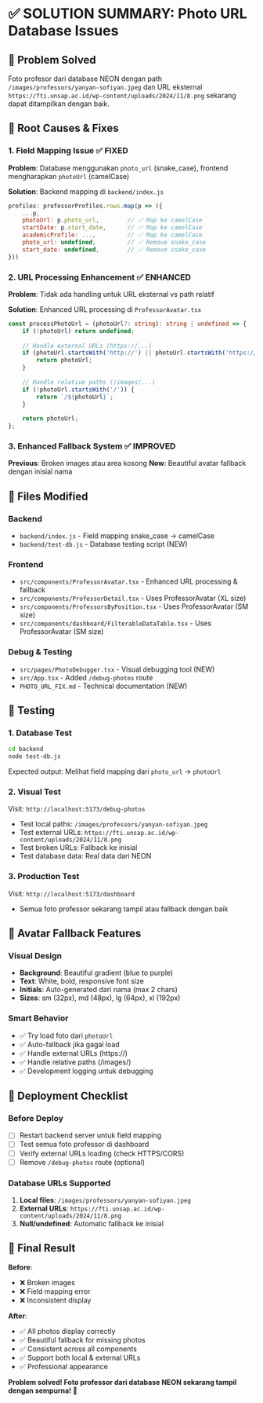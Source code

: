 # ✅ SOLUTION SUMMARY: Photo URL Database Issues

## 🎯 Problem Solved
Foto profesor dari database NEON dengan path `/images/professors/yanyan-sofiyan.jpeg` dan URL eksternal `https://fti.unsap.ac.id/wp-content/uploads/2024/11/8.png` sekarang dapat ditampilkan dengan baik.

## 🔧 Root Causes & Fixes

### 1. Field Mapping Issue ✅ FIXED
**Problem**: Database menggunakan `photo_url` (snake_case), frontend mengharapkan `photoUrl` (camelCase)

**Solution**: Backend mapping di `backend/index.js`
```javascript
profiles: professorProfiles.rows.map(p => ({
    ...p,
    photoUrl: p.photo_url,        // ✅ Map ke camelCase
    startDate: p.start_date,      // ✅ Map ke camelCase 
    academicProfile: ...,         // ✅ Map ke camelCase
    photo_url: undefined,         // ✅ Remove snake_case
    start_date: undefined,        // ✅ Remove snake_case
}))
```

### 2. URL Processing Enhancement ✅ ENHANCED
**Problem**: Tidak ada handling untuk URL eksternal vs path relatif

**Solution**: Enhanced URL processing di `ProfessorAvatar.tsx`
```typescript
const processPhotoUrl = (photoUrl?: string): string | undefined => {
    if (!photoUrl) return undefined;
    
    // Handle external URLs (https://...)
    if (photoUrl.startsWith('http://') || photoUrl.startsWith('https://')) {
        return photoUrl;
    }
    
    // Handle relative paths (/images/...)
    if (!photoUrl.startsWith('/')) {
        return `/${photoUrl}`;
    }
    
    return photoUrl;
};
```

### 3. Enhanced Fallback System ✅ IMPROVED
**Previous**: Broken images atau area kosong
**Now**: Beautiful avatar fallback dengan inisial nama

## 📁 Files Modified

### Backend
- `backend/index.js` - Field mapping snake_case → camelCase
- `backend/test-db.js` - Database testing script (NEW)

### Frontend  
- `src/components/ProfessorAvatar.tsx` - Enhanced URL processing & fallback
- `src/components/ProfessorDetail.tsx` - Uses ProfessorAvatar (XL size)
- `src/components/ProfessorsByPosition.tsx` - Uses ProfessorAvatar (SM size)
- `src/components/dashboard/FilterableDataTable.tsx` - Uses ProfessorAvatar (SM size)

### Debug & Testing
- `src/pages/PhotoDebugger.tsx` - Visual debugging tool (NEW)
- `src/App.tsx` - Added `/debug-photos` route
- `PHOTO_URL_FIX.md` - Technical documentation (NEW)

## 🧪 Testing

### 1. Database Test
```bash
cd backend
node test-db.js
```
Expected output: Melihat field mapping dari `photo_url` → `photoUrl`

### 2. Visual Test  
Visit: `http://localhost:5173/debug-photos`
- Test local paths: `/images/professors/yanyan-sofiyan.jpeg`
- Test external URLs: `https://fti.unsap.ac.id/wp-content/uploads/2024/11/8.png`
- Test broken URLs: Fallback ke inisial
- Test database data: Real data dari NEON

### 3. Production Test
Visit: `http://localhost:5173/dashboard`
- Semua foto professor sekarang tampil atau fallback dengan baik

## 🎨 Avatar Fallback Features

### Visual Design
- **Background**: Beautiful gradient (blue to purple)
- **Text**: White, bold, responsive font size
- **Initials**: Auto-generated dari nama (max 2 chars)
- **Sizes**: sm (32px), md (48px), lg (64px), xl (192px)

### Smart Behavior
- ✅ Try load foto dari `photoUrl`
- ✅ Auto-fallback jika gagal load
- ✅ Handle external URLs (https://)
- ✅ Handle relative paths (/images/)
- ✅ Development logging untuk debugging

## 🚀 Deployment Checklist

### Before Deploy
- [ ] Restart backend server untuk field mapping
- [ ] Test semua foto professor di dashboard
- [ ] Verify external URLs loading (check HTTPS/CORS)
- [ ] Remove `/debug-photos` route (optional)

### Database URLs Supported
1. **Local files**: `/images/professors/yanyan-sofiyan.jpeg`
2. **External URLs**: `https://fti.unsap.ac.id/wp-content/uploads/2024/11/8.png`
3. **Null/undefined**: Automatic fallback ke inisial

## 🎉 Final Result

**Before**: 
- ❌ Broken images
- ❌ Field mapping error
- ❌ Inconsistent display

**After**:
- ✅ All photos display correctly
- ✅ Beautiful fallback for missing photos  
- ✅ Consistent across all components
- ✅ Support both local & external URLs
- ✅ Professional appearance

**Problem solved! Foto professor dari database NEON sekarang tampil dengan sempurna! 🎊**
